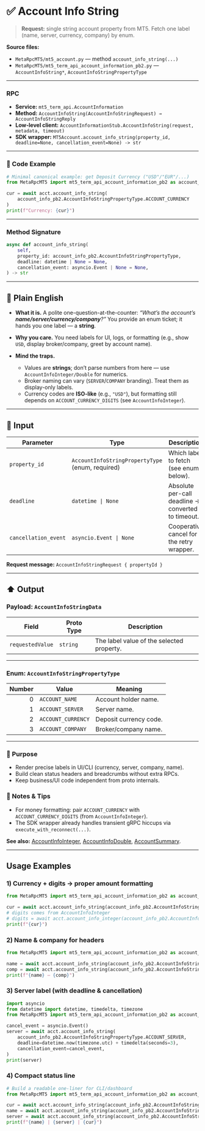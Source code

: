# ✅ Account Info String

> **Request:** single string account property from MT5.
> Fetch one label (name, server, currency, company) by enum.

**Source files:**

* `MetaRpcMT5/mt5_account.py` — method `account_info_string(...)`
* `MetaRpcMT5/mt5_term_api_account_information_pb2.py` — `AccountInfoString*`, `AccountInfoStringPropertyType`

---

### RPC

* **Service:** `mt5_term_api.AccountInformation`
* **Method:** `AccountInfoString(AccountInfoStringRequest) → AccountInfoStringReply`
* **Low-level client:** `AccountInformationStub.AccountInfoString(request, metadata, timeout)`
* **SDK wrapper:** `MT5Account.account_info_string(property_id, deadline=None, cancellation_event=None) -> str`

---

### 🔗 Code Example

```python
# Minimal canonical example: get Deposit Currency ("USD"/"EUR"/...)
from MetaRpcMT5 import mt5_term_api_account_information_pb2 as account_info_pb2

cur = await acct.account_info_string(
    account_info_pb2.AccountInfoStringPropertyType.ACCOUNT_CURRENCY
)
print(f"Currency: {cur}")
```

---

### Method Signature

```python
async def account_info_string(
    self,
    property_id: account_info_pb2.AccountInfoStringPropertyType,
    deadline: datetime | None = None,
    cancellation_event: asyncio.Event | None = None,
) -> str
```

---

## 💬 Plain English

* **What it is.** A polite one-question-at-the-counter: *“What’s the account’s **name/server/currency/company**?”* You provide an enum ticket; it hands you one label — a **string**.
* **Why you care.** You need labels for UI, logs, or formatting (e.g., show `USD`, display broker/company, greet by account name).
* **Mind the traps.**

  * Values are **strings**; don’t parse numbers from here — use `AccountInfoInteger/Double` for numerics.
  * Broker naming can vary (`SERVER`/`COMPANY` branding). Treat them as display-only labels.
  * Currency codes are **ISO-like** (e.g., `"USD"`), but formatting still depends on `ACCOUNT_CURRENCY_DIGITS` (see `AccountInfoInteger`).

---

## 🔽 Input

| Parameter            | Type                                             | Description                                        |
| -------------------- | ------------------------------------------------ | -------------------------------------------------- |
| `property_id`        | `AccountInfoStringPropertyType` (enum, required) | Which label to fetch (see enum below).             |
| `deadline`           | `datetime \| None`                               | Absolute per-call deadline → converted to timeout. |
| `cancellation_event` | `asyncio.Event \| None`                          | Cooperative cancel for the retry wrapper.          |

**Request message:** `AccountInfoStringRequest { propertyId }`

---

## ⬆️ Output

### Payload: `AccountInfoStringData`

| Field            | Proto Type | Description                               |
| ---------------- | ---------- | ----------------------------------------- |
| `requestedValue` | `string`   | The label value of the selected property. |

---

### Enum: `AccountInfoStringPropertyType`

| Number | Value              | Meaning                |
| -----: | ------------------ | ---------------------- |
|      0 | `ACCOUNT_NAME`     | Account holder name.   |
|      1 | `ACCOUNT_SERVER`   | Server name.           |
|      2 | `ACCOUNT_CURRENCY` | Deposit currency code. |
|      3 | `ACCOUNT_COMPANY`  | Broker/company name.   |

---

### 🎯 Purpose

* Render precise labels in UI/CLI (currency, server, company, name).
* Build clean status headers and breadcrumbs without extra RPCs.
* Keep business/UI code independent from proto internals.

### 🧩 Notes & Tips

* For money formatting: pair `ACCOUNT_CURRENCY` with `ACCOUNT_CURRENCY_DIGITS` (from `AccountInfoInteger`).
* The SDK wrapper already handles transient gRPC hiccups via `execute_with_reconnect(...)`.

**See also:** [AccountInfoInteger](../Account_Information/account_info_integer.md), [AccountInfoDouble](../Account_Information/account_info_double.md), [AccountSummary](../Account_Information/account_summary.md).

---

## Usage Examples

### 1) Currency + digits → proper amount formatting

```python
from MetaRpcMT5 import mt5_term_api_account_information_pb2 as account_info_pb2

cur = await acct.account_info_string(account_info_pb2.AccountInfoStringPropertyType.ACCOUNT_CURRENCY)
# digits comes from AccountInfoInteger
# digits = await acct.account_info_integer(account_info_pb2.AccountInfoIntegerPropertyType.ACCOUNT_CURRENCY_DIGITS)
print(f"{cur}")
```

### 2) Name & company for headers

```python
from MetaRpcMT5 import mt5_term_api_account_information_pb2 as account_info_pb2

name = await acct.account_info_string(account_info_pb2.AccountInfoStringPropertyType.ACCOUNT_NAME)
comp = await acct.account_info_string(account_info_pb2.AccountInfoStringPropertyType.ACCOUNT_COMPANY)
print(f"{name} — {comp}")
```

### 3) Server label (with deadline & cancellation)

```python
import asyncio
from datetime import datetime, timedelta, timezone
from MetaRpcMT5 import mt5_term_api_account_information_pb2 as account_info_pb2

cancel_event = asyncio.Event()
server = await acct.account_info_string(
    account_info_pb2.AccountInfoStringPropertyType.ACCOUNT_SERVER,
    deadline=datetime.now(timezone.utc) + timedelta(seconds=3),
    cancellation_event=cancel_event,
)
print(server)
```

### 4) Compact status line

```python
# Build a readable one-liner for CLI/dashboard
from MetaRpcMT5 import mt5_term_api_account_information_pb2 as account_info_pb2

cur = await acct.account_info_string(account_info_pb2.AccountInfoStringPropertyType.ACCOUNT_CURRENCY)
name = await acct.account_info_string(account_info_pb2.AccountInfoStringPropertyType.ACCOUNT_NAME)
server = await acct.account_info_string(account_info_pb2.AccountInfoStringPropertyType.ACCOUNT_SERVER)
print(f"{name} | {server} | {cur}")
```
